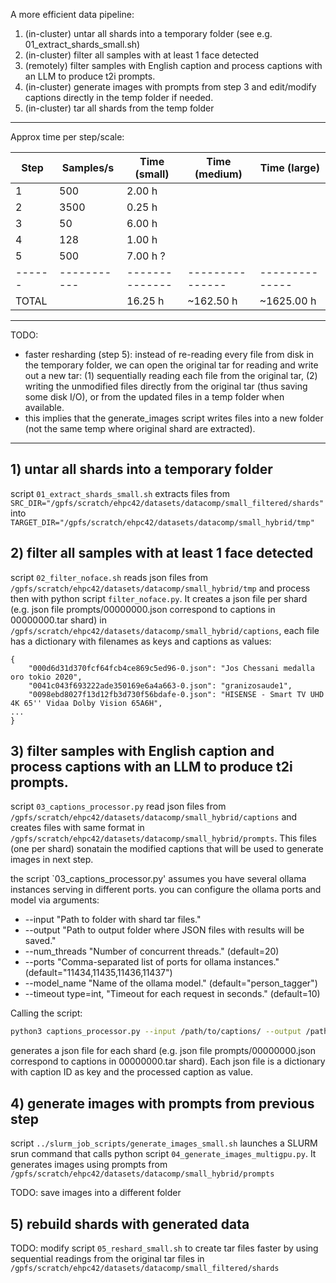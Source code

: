 A more efficient data pipeline:

1) (in-cluster) untar all shards into a temporary folder (see e.g. 01_extract_shards_small.sh)
2) (in-cluster) filter all samples with at least 1 face detected 
3) (remotely) filter samples with English caption and process captions with an LLM to produce t2i prompts. 
4) (in-cluster) generate images with prompts from step 3 and edit/modify captions directly in the temp folder if needed.
5) (in-cluster) tar all shards from the temp folder

-----------------------

Approx time per step/scale:

| Step | Samples/s | Time (small) | Time (medium) | Time (large) |
|------|-----------|--------------|---------------|--------------|
| 1    | 500       | 2.00 h       |               |              |
| 2    | 3500      | 0.25 h       |               |              |
| 3    | 50        | 6.00 h       |               |              |
| 4    | 128       | 1.00 h       |               |              |
| 5    | 500       | 7.00 h ?     |               |              |
|------|-----------|--------------|---------------|--------------|
|TOTAL |           | 16.25 h      |   ~162.50 h   |  ~1625.00 h  |

-----------------------

TODO:
- faster resharding (step 5): instead of re-reading every file from disk in the temporary folder, we can open the original tar for reading and write out a new tar: (1) sequentially reading each file from the original tar, (2) writing the unmodified files directly from the original tar (thus saving some disk I/O), or from the updated files in a temp folder when available.
- this implies that the generate_images script writes files into a new folder (not the same temp where original shard are extracted).

-----------------------

## 1) untar all shards into a temporary folder
script `01_extract_shards_small.sh` extracts files from `SRC_DIR="/gpfs/scratch/ehpc42/datasets/datacomp/small_filtered/shards"`
into `TARGET_DIR="/gpfs/scratch/ehpc42/datasets/datacomp/small_hybrid/tmp"`

## 2) filter all samples with at least 1 face detected 
script `02_filter_noface.sh` reads json files from `/gpfs/scratch/ehpc42/datasets/datacomp/small_hybrid/tmp` and process then with python script `filter_noface.py`. It creates a json file per shard (e.g. json file prompts/00000000.json correspond to captions in 00000000.tar shard) in `/gpfs/scratch/ehpc42/datasets/datacomp/small_hybrid/captions`, each file has a dictionary with filenames as keys and captions as values:

```
{
    "000d6d31d370fcf64fcb4ce869c5ed96-0.json": "Jos Chessani medalla oro tokio 2020",
    "0041c043f693222ade350169e6a4a663-0.json": "granizosaude1",
    "0098ebd8027f13d12fb3d730f56bdafe-0.json": "HISENSE - Smart TV UHD 4K 65'' Vidaa Dolby Vision 65A6H",
...
}
```
## 3) filter samples with English caption and process captions with an LLM to produce t2i prompts.
script `03_captions_processor.py` read json files from `/gpfs/scratch/ehpc42/datasets/datacomp/small_hybrid/captions` and creates files with same format in `/gpfs/scratch/ehpc42/datasets/datacomp/small_hybrid/prompts`. This files (one per shard) sonatain the modified captions that will be used to generate images in next step.

the script `03_captions_processor.py' assumes you have several ollama instances serving in different ports. you can configure the ollama ports and model via arguments:

* --input "Path to folder with shard tar files."
* --output "Path to output folder where JSON files with results will be saved."
* --num_threads "Number of concurrent threads." (default=20)
* --ports "Comma-separated list of ports for ollama instances." (default="11434,11435,11436,11437")
* --model_name "Name of the ollama model." (default="person_tagger")
* --timeout type=int, "Timeout for each request in seconds." (default=10)

Calling the script:

```bash
python3 captions_processor.py --input /path/to/captions/ --output /path/to/prompts
```

generates a json file for each shard (e.g. json file prompts/00000000.json correspond to captions in 00000000.tar shard). Each json file is a dictionary with caption ID as key and the processed caption as value.

## 4) generate images with prompts from previous step
script `../slurm_job_scripts/generate_images_small.sh` launches a SLURM srun command that calls python script `04_generate_images_multigpu.py`. It generates images using prompts from `/gpfs/scratch/ehpc42/datasets/datacomp/small_hybrid/prompts`

TODO: save images into a different folder

## 5) rebuild shards with generated data
TODO: modify script `05_reshard_small.sh` to create tar files faster by using sequential readings from the original tar files in `/gpfs/scratch/ehpc42/datasets/datacomp/small_filtered/shards`

